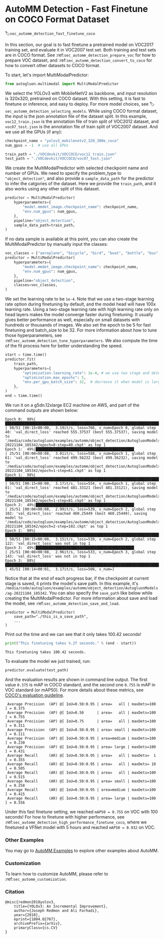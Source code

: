 # AutoMM Detection - Fast Finetune on COCO Format Dataset
:label:`sec_automm_detection_fast_finetune_coco`

In this section, our goal is to fast finetune a pretrained model on VOC2017 training set, 
and evaluate it in VOC2007 test set. Both training and test sets are in COCO format.
See :ref:`sec_automm_detection_prepare_voc` for how to prepare VOC dataset,
and :ref:`sec_automm_detection_convert_to_coco` for how to convert other datasets to COCO format.

To start, let's import MultiModalPredictor:

```python
from autogluon.multimodal import MultiModalPredictor
```

We select the YOLOv3 with MobileNetV2 as backbone,
and input resolution is 320x320, pretrained on COCO dataset. With this setting, it is fast to finetune or inference,
and easy to deploy.
For more model choices, see :label:`sec_automm_detection_selecting_models`.
While using COCO format dataset, the input is the json annotation file of the dataset split.
In this example, `voc12_train.json` is the annotation file of train split of VOC2012 dataset,
and `voc07_test.json` is the annotation file of train split of VOC2007 dataset.
And we use all the GPUs (if any):

```python
checkpoint_name = "yolov3_mobilenetv2_320_300e_coco"
num_gpus = -1  # use all GPUs

train_path = "./VOCdevkit/VOCCOCO/voc12_train.json"
test_path = "./VOCdevkit/VOCCOCO/voc07_test.json"
```

We create the MultiModalPredictor with selected checkpoint name and number of GPUs.
We need to specify the problem_type to `"object_detection"`,
and also provide a `sample_data_path` for the predictor to infer the catgories of the dataset.
Here we provide the `train_path`, and it also works using any other split of this dataset.

```python
predictor = MultiModalPredictor(
    hyperparameters={
        "model.mmdet_image.checkpoint_name": checkpoint_name,
        "env.num_gpus": num_gpus,
    },
    pipeline="object_detection",
    sample_data_path=train_path,
)
```

If no data sample is available at this point, you can also create the MultiModalPredictor by manually input the classes:

```python
voc_classes = ["aeroplane", "bicycle", "bird", "boat", "bottle", "bus", "car", "cat", "chair", "cow", "diningtable", "dog", "horse", "motorbike", "person", "pottedplant", "sheep", "sofa", "train", "tvmonitor"]
predictor = MultiModalPredictor(
    hyperparameters={
        "model.mmdet_image.checkpoint_name": checkpoint_name,
        "env.num_gpus": num_gpus,
    },
    pipeline="object_detection",
    classes=voc_classes,
)
```

We set the learning rate to be `1e-4`.
Note that we use a two-stage learning rate option during finetuning by default,
and the model head will have 100x learning rate.
Using a two-stage learning rate with high learning rate only on head layers makes
the model converge faster during finetuning. It usually gives better performance as well,
especially on small datasets with hundreds or thousands of images.
We also set the epoch to be 5 for fast finetuning and batch_size to be 32.
For more information about how to tune those hyperparameters,
see :ref:`sec_automm_detection_tune_hyperparameters`.
We also compute the time of the fit process here for better understanding the speed.
```python
start = time.time()
predictor.fit(
    train_path,
    hyperparameters={
        "optimization.learning_rate": 1e-4, # we use two stage and detection head has 100x lr
        "optimization.max_epochs": 5,
        "env.per_gpu_batch_size": 32,  # decrease it when model is large
    },
)
end = time.time()
```

We run it on a g5dn.12xlarge EC2 machine on AWS,
and part of the command outputs are shown below:

```
Epoch 0:  98%|██████████████████████████████████████████████████████████████████████████████████████████▏ | 50/51 [00:15<00:00,  3.19it/s, loss=766, v_num=Epoch 0, global step 40: 'val_direct_loss' reached 555.37537 (best 555.37537), saving model to '/media/code/autogluon/examples/automm/object_detection/AutogluonModels/ag-20221104_185342/epoch=0-step=40.ckpt' as top 1
Epoch 1:  49%|█████████████████████████████████████████████                                               | 25/51 [00:08<00:08,  3.01it/s, loss=588, v_num=Epoch 1, global step 61: 'val_direct_loss' reached 499.56232 (best 499.56232), saving model to '/media/code/autogluon/examples/automm/object_detection/AutogluonModels/ag-20221104_185342/epoch=1-step=61.ckpt' as top 1
Epoch 1:  98%|██████████████████████████████████████████████████████████████████████████████████████████▏ | 50/51 [00:15<00:00,  3.17it/s, loss=554, v_num=Epoch 1, global step 81: 'val_direct_loss' reached 481.33121 (best 481.33121), saving model to '/media/code/autogluon/examples/automm/object_detection/AutogluonModels/ag-20221104_185342/epoch=1-step=81.ckpt' as top 1
Epoch 2:  49%|█████████████████████████████████████████████                                               | 25/51 [00:08<00:08,  2.99it/s, loss=539, v_num=Epoch 2, global step 102: 'val_direct_loss' reached 460.25449 (best 460.25449), saving model to '/media/code/autogluon/examples/automm/object_detection/AutogluonModels/ag-20221104_185342/epoch=2-step=102.ckpt' as top 1
Epoch 2:  98%|██████████████████████████████████████████████████████████████████████████████████████████▏ | 50/51 [00:15<00:00,  3.15it/s, loss=539, v_num=Epoch 2, global step 122: 'val_direct_loss' was not in top 1                                                                                                 
Epoch 3:  49%|█████████████████████████████████████████████                                               | 25/51 [00:08<00:08,  2.96it/s, loss=533, v_num=Epoch 3, global step 143: 'val_direct_loss' was not in top 1                                                                                                 
Epoch 3:  88%|█████████████████████████████████████████████████████████████████████████████████▏          | 45/51 [00:14<00:01,  3.17it/s, loss=508, v_num=]
```

Notice that at the end of each progress bar, if the checkpoint at current stage is saved,
it prints the model's save path.
In this example, it's `/media/code/autogluon/examples/automm/object_detection/AutogluonModels/ag-20221104_185342`.
You can also specify the `save_path` like below while creating the MultiModalPredictor.
For more information about save and load the model,
see :ref:`sec_automm_detection_save_and_load`. 

```
predictor = MultiModalPredictor(
    save_path="./this_is_a_save_path",
    ...
)
```

Print out the time and we can see that it only takes 100.42 seconds!

```python
print("This finetuning takes %.2f seconds." % (end - start))
```

```
This finetuning takes 100.42 seconds.
```

To evaluate the model we just trained, run:

```python
predictor.evaluate(test_path)
```

And the evaluation results are shown in command line output. 
The first value `0.375` is mAP in COCO standard, and the second one `0.755` is mAP in VOC standard (or mAP50). 
For more details about these metrics, see [COCO's evaluation guideline](https://cocodataset.org/#detection-eval).

```
 Average Precision  (AP) @[ IoU=0.50:0.95 | area=   all | maxDets=100 ] = 0.375
 Average Precision  (AP) @[ IoU=0.50      | area=   all | maxDets=100 ] = 0.755
 Average Precision  (AP) @[ IoU=0.75      | area=   all | maxDets=100 ] = 0.311
 Average Precision  (AP) @[ IoU=0.50:0.95 | area= small | maxDets=100 ] = 0.111
 Average Precision  (AP) @[ IoU=0.50:0.95 | area=medium | maxDets=100 ] = 0.230
 Average Precision  (AP) @[ IoU=0.50:0.95 | area= large | maxDets=100 ] = 0.431
 Average Recall     (AR) @[ IoU=0.50:0.95 | area=   all | maxDets=  1 ] = 0.355
 Average Recall     (AR) @[ IoU=0.50:0.95 | area=   all | maxDets= 10 ] = 0.505
 Average Recall     (AR) @[ IoU=0.50:0.95 | area=   all | maxDets=100 ] = 0.515
 Average Recall     (AR) @[ IoU=0.50:0.95 | area= small | maxDets=100 ] = 0.258
 Average Recall     (AR) @[ IoU=0.50:0.95 | area=medium | maxDets=100 ] = 0.415
 Average Recall     (AR) @[ IoU=0.50:0.95 | area= large | maxDets=100 ] = 0.556
```

Under this fast finetune setting, we reached `mAP50 = 0.755` on VOC with 100 seconds!
For how to finetune with higher performance,
see :ref:`sec_automm_detection_high_performance_finetune_coco`, where we finetuned a VFNet model with 
5 hours and reached `mAP50 = 0.932` on VOC.

### Other Examples

You may go to [AutoMM Examples](https://github.com/awslabs/autogluon/tree/master/examples/automm) to explore other examples about AutoMM.

### Customization
To learn how to customize AutoMM, please refer to :ref:`sec_automm_customization`.

### Citation
```
@misc{redmon2018yolov3,
    title={YOLOv3: An Incremental Improvement},
    author={Joseph Redmon and Ali Farhadi},
    year={2018},
    eprint={1804.02767},
    archivePrefix={arXiv},
    primaryClass={cs.CV}
}
```
